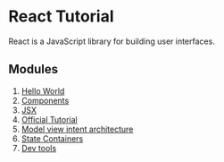 React Tutorial
==============

React is a JavaScript library for building user interfaces. 

Modules
-----

1. [Hello World](React-Tutorial/hello-world.md)
1. [Components](React-Tutorial/components.md)
1. [JSX](React-Tutorial/JSX.md)
1. [Official Tutorial](https://reactjs.org/tutorial/tutorial.html)
1. [Model view intent architecture](React-Tutorial/model-view-intent.md)
1. [State Containers](React-Tutorial/state-containers.md)
1. [Dev tools](React-Tutorial/dev-tools.md)